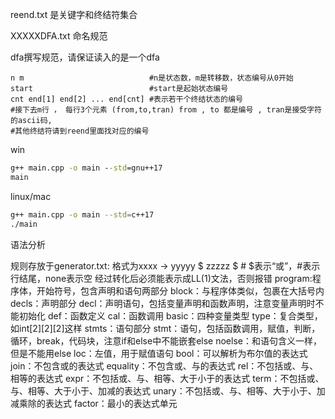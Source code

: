 
reend.txt 是关键字和终结符集合

XXXXXDFA.txt 命名规范

dfa撰写规范，请保证读入的是一个dfa


```
n m                            #n是状态数，m是转移数，状态编号从0开始
start                          #start是起始状态编号
cnt end[1] end[2] ... end[cnt] #表示若干个终结状态的编号
#接下去m行 ， 每行3个元素 (from,to,tran) from , to 都是编号 , tran是接受字符的ascii码,
#其他终结符请到reend里面找对应的编号

```

win

```cmd
g++ main.cpp -o main --std=gnu++17
main
```

linux/mac

```sh
g++ main.cpp -o main --std=c++17
./main
```


语法分析

规则存放于generator.txt:
格式为xxxx -> yyyyy \$ zzzzz ​\$ #
$表示“或”，#表示行结尾，none表示空
经过转化后必须能表示成LL(1)文法，否则报错
program:程序体，开始符号，包含声明和语句两部分
block：与程序体类似，包裹在大括号内
decls：声明部分
decl：声明语句，包括变量声明和函数声明，注意变量声明时不能初始化
def：函数定义
cal：函数调用
basic：四种变量类型
type：复合类型，如int[2][2][2]这样
stmts：语句部分
stmt：语句，包括函数调用，赋值，判断，循环，break，代码块，注意if和else中不能嵌套else
noelse：和语句含义一样，但是不能用else
loc：左值，用于赋值语句
bool：可以解析为布尔值的表达式
join：不包含或的表达式
equality：不包含或、与的表达式
rel：不包括或、与、相等的表达式
expr：不包括或、与、相等、大于小于的表达式
term：不包括或、与、相等、大于小于、加减的表达式
unary：不包括或、与、相等、大于小于、加减乘除的表达式
factor：最小的表达式单元